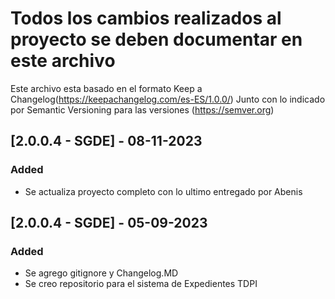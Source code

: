 # Todos los cambios realizados al proyecto se deben documentar en este archivo

Este archivo esta basado en el formato Keep a Changelog(https://keepachangelog.com/es-ES/1.0.0/)
Junto con lo indicado por Semantic Versioning para las versiones (https://semver.org)

## [2.0.0.4 - SGDE] - 08-11-2023

### Added

- Se actualiza proyecto completo con lo ultimo entregado por Abenis

## [2.0.0.4 - SGDE] - 05-09-2023

### Added

- Se agrego gitignore y Changelog.MD
- Se creo repositorio para el sistema de Expedientes TDPI
